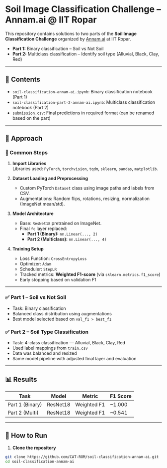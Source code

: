 # Soil Image Classification Challenge – Annam.ai @ IIT Ropar

This repository contains solutions to two parts of the **Soil Image Classification Challenge** organized by [Annam.ai](https://annam.ai/) at IIT Ropar.

- **Part 1:** Binary classification – Soil vs Not Soil  
- **Part 2:** Multiclass classification – Identify soil type (Alluvial, Black, Clay, Red)

---

## 📁 Contents

- `soil-classification-annam-ai.ipynb`: Binary classification notebook (Part 1)  
- `soil-classification-part-2-annam-ai.ipynb`: Multiclass classification notebook (Part 2)  
- `submission.csv`: Final predictions in required format (can be renamed based on the part)

---

## 🧠 Approach

### 🔹 Common Steps

1. **Import Libraries**  
   Libraries used: `PyTorch`, `torchvision`, `tqdm`, `sklearn`, `pandas`, `matplotlib`.

2. **Dataset Loading and Preprocessing**  
   - Custom PyTorch `Dataset` class using image paths and labels from CSV.
   - Augmentations: Random flips, rotations, resizing, normalization (ImageNet mean/std).

3. **Model Architecture**  
   - Base: `ResNet18` pretrained on ImageNet.
   - Final `fc` layer replaced:
     - **Part 1 (Binary):** `nn.Linear(..., 2)`
     - **Part 2 (Multiclass):** `nn.Linear(..., 4)`

4. **Training Setup**
   - Loss Function: `CrossEntropyLoss`
   - Optimizer: `Adam`
   - Scheduler: `StepLR`
   - Tracked metrics: **Weighted F1-score** (via `sklearn.metrics.f1_score`)
   - Early stopping based on validation F1

---

### ✅ Part 1 – Soil vs Not Soil

- Task: Binary classification  
- Balanced class distribution using augmentations  
- Best model selected based on `val_f1 > best_f1`

### ✅ Part 2 – Soil Type Classification

- Task: 4-class classification — Alluvial, Black, Clay, Red  
- Used label mappings from `train.csv`  
- Data was balanced and resized  
- Same model pipeline with adjusted final layer and evaluation

---

## 📊 Results

| Task            | Model    | Metric        | F1 Score   |
|-----------------|----------|---------------|------------|
| Part 1 (Binary) | ResNet18 | Weighted F1   | ~1.000     |
| Part 2 (Multi)  | ResNet18 | Weighted F1   | ~0.541     |

---

## 🏁 How to Run

1. **Clone the repository**
```bash
git clone https://github.com/CAT-ROM/soil-classification-annam-ai.git
cd soil-classification-annam-ai
